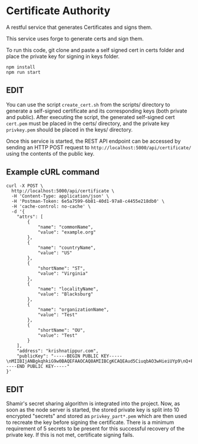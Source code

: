 # Certificate Authority

A restful service that generates Certificates and signs them.

This service uses forge to generate certs and sign them.

To run this code, git clone and paste a self signed cert in certs folder
and place the private key for signing in keys folder.

```
npm install
npm run start
```

EDIT
-----
You can use the script ```create_cert.sh``` from the scripts/ directory to generate a self-signed certificate and its corresponding keys (both private and public).
After executing the script, the generated self-signed cert ```cert.pem``` must be placed in the certs/ directory, and the private key ```privkey.pem``` should be placed in the keys/ directory.

Once this service is started, the REST API endpoint can be accessed by sending an HTTP POST request to ```http://localhost:5000/api/certificate/``` using the contents of the public key.

Example cURL command
--------------------
```
curl -X POST \
  http://localhost:5000/api/certificate \
  -H 'Content-Type: application/json' \
  -H 'Postman-Token: 6e5a7599-6b81-40d1-97a8-c4455e218db0' \
  -H 'cache-control: no-cache' \
  -d '{
	"attrs": [
		{
			"name": "commonName",
			"value": "example.org"
		},
		{
			"name": "countryName",
			"value": "US"
		},
		{
			"shortName": "ST",
			"value": "Virginia"
		},
		{
			"name": "localityName",
			"value": "Blacksburg"
		},
		{
			"name": "organizationName",
			"value": "Test"
		},
		{
			"shortName": "OU",
			"value": "Test"
		}
	],
	"address": "krishnatippur.com",
	"publicKey": "-----BEGIN PUBLIC KEY-----\nMIIBIjANBgkqhkiG9w0BAQEFAAOCAQ8AMIIBCgKCAQEAud5CiuqbAO3wHieiUYp9\nQ+PcaQfLXZa5Vq3RLj1o1zFhh18z4nHtUvq/LSNIjSNcZZOYYJDHGp2t5t/pT5rr\nbxDryl4iNGsIOGQhxICncq+6NfRedOR7+S4DE4PR8uz8l1gtOmhgX4prxCLQnZcs\ngHZptNox/8aS6RSuhuUszQpj+8d/qR9vRAGzLKAM1otrhHZPOTuOV2+mDaR7llns\n/IcUDSo/E9gYI8ecs2Y4mh0alPlw4wRMjLAbPHoDumfReRFrY8IvAq55mmsf3s8m\nZfODrkIHpkqjyd4EDQblupPF1oebVlF6WJcmLBNDNoEEWUAjbu0i6sCJ1LDGWrfS\nnwIDAQAB\n-----END PUBLIC KEY-----"
}'
```

EDIT
-----

Shamir's secret sharing algorithm is integrated into the project. Now, as soon as the node server is started, the stored private key is split into 10 encrypted "secrets" and stored as ```privkey_part*.pem``` which are then used to recreate the key before signing the certificate. There is a minimum requirement of 5 secrets to be present for this successful recovery of the private key. If this is not met, certificate signing fails.
